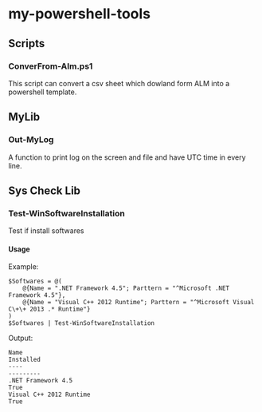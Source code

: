 # my-powershell-tools

## Scripts

### ConverFrom-Alm.ps1

This script can convert a csv sheet which dowland form ALM into a powershell template.

## MyLib

### Out-MyLog

A function to print log on the screen and file and have UTC time in every line.

## Sys Check Lib

### Test-WinSoftwareInstallation

Test if install softwares

#### Usage

Example:

``` PowrShell
$Softwares = @( 
    @{Name = ".NET Framework 4.5"; Parttern = "^Microsoft .NET Framework 4.5"},
    @{Name = "Visual C++ 2012 Runtime"; Parttern = "^Microsoft Visual C\+\+ 2013 .* Runtime"}
)
$Softwares | Test-WinSoftwareInstallation
```

Output:

```
Name                                                                  Installed
----                                                                  ---------
.NET Framework 4.5                                                         True
Visual C++ 2012 Runtime                                                    True
```


